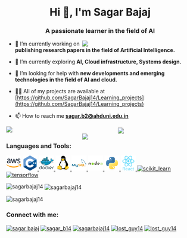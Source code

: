 <h1 align="center">Hi 👋, I'm Sagar Bajaj</h1>
<h3 align="center">A passionate learner in the field of AI</h3>

<img align='right' src="https://media1.giphy.com/media/M9kgjEsLG6LMbYC9dl/giphy.gif?cid=ecf05e47dlnp5r77yeeu3hpv51ikey8o9lv0xx5sf7j9mj7i&rid=giphy.gif&ct=g" width="300">

- 🔭 I’m currently working on **publishing research papers in the field of Artificial Intelligence.**

- 🌱 I’m currently exploring **AI, Cloud infrastructure, Systems design.**

- 🤝 I’m looking for help with **new developments and emerging technologies in the field of AI and cloud.**

- 👨‍💻 All of my projects are available at [https://github.com/SagarBajaj14/Learning_projects](https://github.com/SagarBajaj14/Learning_projects)

- 📫 How to reach me **sagar.b2@ahduni.edu.in**


<img align='left' src="https://media3.giphy.com/media/ITRemFlr5tS39AzQUL/200w.webp?cid=ecf05e47smejhjk7kxl9jwgur0pvxdykorqsutzwcduk7bax&rid=200w.webp&ct=g" width="300">
<img align='center' src="https://media1.giphy.com/media/PjJ1cLHqLEveXysGDB/200w.webp?cid=ecf05e4736fbqco6g4jgtp8jhjhuhag4fiqjxof7rwwvioqe&rid=200w.webp&ct=g" width="300">
<img align='right' src="https://media2.giphy.com/media/Z6tx63iyaeAiJETvQp/200w.webp?cid=ecf05e47jn8hwojanyi34dxnow9sqvagwkw05xjh7g2e0rug&rid=200w.webp&ct=g" width="300">

<h3 align="left">Languages and Tools:</h3>
<p align="left"> <img src="https://raw.githubusercontent.com/devicons/devicon/master/icons/amazonwebservices/amazonwebservices-original-wordmark.svg" alt="aws" width="40" height="40"/> </a> <a href="https://www.w3schools.com/cpp/" target="_blank" rel="noreferrer"> <img src="https://raw.githubusercontent.com/devicons/devicon/master/icons/cplusplus/cplusplus-original.svg" alt="cplusplus" width="40" height="40"/> </a> <a href="https://www.docker.com/" target="_blank" rel="noreferrer"> <img src="https://raw.githubusercontent.com/devicons/devicon/master/icons/docker/docker-original-wordmark.svg" alt="docker" width="40" height="40"/> </a> <a href="https://www.linux.org/" target="_blank" rel="noreferrer"> <img src="https://raw.githubusercontent.com/devicons/devicon/master/icons/linux/linux-original.svg" alt="linux" width="40" height="40"/> </a> <a href="https://www.mysql.com/" target="_blank" rel="noreferrer"> <img src="https://raw.githubusercontent.com/devicons/devicon/master/icons/mysql/mysql-original-wordmark.svg" alt="mysql" width="40" height="40"/> </a> <a href="https://nodejs.org" target="_blank" rel="noreferrer"> <img src="https://raw.githubusercontent.com/devicons/devicon/master/icons/nodejs/nodejs-original-wordmark.svg" alt="nodejs" width="40" height="40"/> </a> <a href="https://www.python.org" target="_blank" rel="noreferrer"> <img src="https://raw.githubusercontent.com/devicons/devicon/master/icons/python/python-original.svg" alt="python" width="40" height="40"/> </a> <a href="https://reactjs.org/" target="_blank" rel="noreferrer"> <img src="https://raw.githubusercontent.com/devicons/devicon/master/icons/react/react-original-wordmark.svg" alt="react" width="40" height="40"/> </a> <a href="https://scikit-learn.org/" target="_blank" rel="noreferrer"> <img src="https://upload.wikimedia.org/wikipedia/commons/0/05/Scikit_learn_logo_small.svg" alt="scikit_learn" width="40" height="40"/> </a> <a href="https://www.tensorflow.org" target="_blank" rel="noreferrer"> <img src="https://www.vectorlogo.zone/logos/tensorflow/tensorflow-icon.svg" alt="tensorflow" width="40" height="40"/> </a> </p>

<p><img align="left" src="https://github-readme-stats.vercel.app/api/top-langs?username=sagarbajaj14&show_icons=true&locale=en&layout=compact" alt="sagarbajaj14" /></p>

<p>&nbsp;<img align="center" src="https://github-readme-stats.vercel.app/api?username=sagarbajaj14&show_icons=true&locale=en" alt="sagarbajaj14" /></p>

<p><img align="center" src="https://github-readme-streak-stats.herokuapp.com/?user=sagarbajaj14&" alt="sagarbajaj14" /></p>

<h3 align="left">Connect with me:</h3>
<p align="left">
<a href="https://linkedin.com/in/sagar bajaj" target="blank"><img align="center" src="https://raw.githubusercontent.com/rahuldkjain/github-profile-readme-generator/master/src/images/icons/Social/linked-in-alt.svg" alt="sagar bajaj" height="30" width="40" /></a>
<a href="https://instagram.com/sagar_b14" target="blank"><img align="center" src="https://raw.githubusercontent.com/rahuldkjain/github-profile-readme-generator/master/src/images/icons/Social/instagram.svg" alt="sagar_b14" height="30" width="40" /></a>
<a href="https://www.codechef.com/users/sagarbajaj14" target="blank"><img align="center" src="https://cdn.jsdelivr.net/npm/simple-icons@3.1.0/icons/codechef.svg" alt="sagarbajaj14" height="30" width="40" /></a>
<a href="https://www.hackerrank.com/lost_guy14" target="blank"><img align="center" src="https://raw.githubusercontent.com/rahuldkjain/github-profile-readme-generator/master/src/images/icons/Social/hackerrank.svg" alt="lost_guy14" height="30" width="40" /></a>
<a href="https://codeforces.com/profile/lost_guy14" target="blank"><img align="center" src="https://raw.githubusercontent.com/rahuldkjain/github-profile-readme-generator/master/src/images/icons/Social/codeforces.svg" alt="lost_guy14" height="30" width="40" /></a>
</p>
